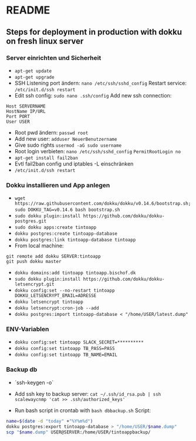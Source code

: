 # README

## Steps for deployment in production with dokku on fresh linux server
### Server einrichten und Sicherheit
* `apt-get update`
* `apt-get upgrade`
* SSH Listening port ändern: `nano /etc/ssh/sshd_config` Restart service: `/etc/init.d/ssh restart`
* Edit ssh config: `sudo nano .ssh/config` Add new ssh connection:
```
Host SERVERNAME
HostName IP/URL
Port PORT
User USER
```
* Root pwd ändern: `passwd root`
* Add new user: `adduser NeuerBenutzername`
* Give sudo rights `usermod -aG sudo username`
* Root login verbieten: `nano /etc/ssh/sshd_config` `PermitRootLogin no`
* `apt-get install fail2ban`
* Evtl fail2ban config und iptables -L einschränken
* `/etc/init.d/ssh restart`

### Dokku installieren und App anlegen
* `wget https://raw.githubusercontent.com/dokku/dokku/v0.14.6/bootstrap.sh;`
`sudo DOKKU_TAG=v0.14.6 bash bootstrap.sh`
* `sudo dokku plugin:install https://github.com/dokku/dokku-postgres.git`
* `sudo dokku apps:create tintoapp`
* `dokku postgres:create tintoapp-database`
* `dokku postgres:link tintoapp-database tintoapp`
* From local machine:
```
git remote add dokku SERVER:tintoapp
git push dokku master
```
*  `dokku domains:add tintoapp tintoapp.bischof.dk`
* `sudo dokku plugin:install https://github.com/dokku/dokku-letsencrypt.git`
* `dokku config:set --no-restart tintoapp DOKKU_LETSENCRYPT_EMAIL=ADRESSE`
* `dokku letsencrypt tintoapp`
* `dokku letsencrypt:cron-job --add `
* `dokku postgres:import tintoapp-database < "/home/USER/latest.dump"`

### ENV-Variablen
* `dokku config:set tintoapp SLACK_SECRET=**********`
* `dokku config:set tintoapp TB_PASS=PASS`
* `dokku config:set tintoapp TB_NAME=EMAIL`

### Backup db
* ´ssh-keygen -o`
* Add ssh key to backup server: `cat ~/.ssh/id_rsa.pub | ssh scalewaycnmp 'cat >> .ssh/authorized_keys'`

* Run bash script in crontab with `bash dbbackup.sh` Script:
```bash
name=$(date -d "today" +"%Y%m%d")
dokku postgres:export tintoapp-database > "/home/USER/$name.dump"
scp "$name.dump" USER@SERVER:/home/USER/tintoappbackup/
```
